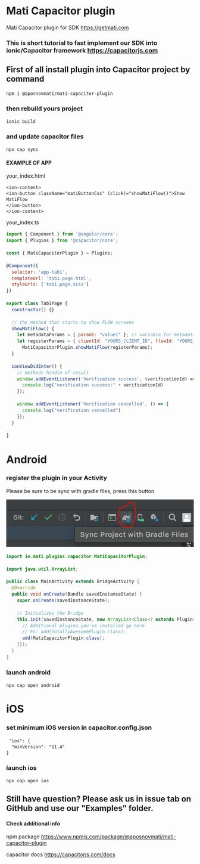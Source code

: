 # Mati Capacitor plugin
Mati Capacitor plugin for SDK https://getmati.com

### This is short tutorial to fast implement our SDK into ionic/Capacitor framework https://capacitorjs.com

## First of all install plugin into Capacitor project by command
    npm i @aposnovmati/mati-capacitor-plugin
    
### then rebuild yours project
    ionic build
    
### and update capacitor files
    npx cap sync 

#### EXAMPLE OF APP
your_index.html
  
    <ion-content>
    <ion-button className="matiButtonCss" (click)="showMatiFlow()">Show MatiFlow
    </ion-button>
    </ion-content>
    
 your_index.ts
  
```javascript
import { Component } from '@angular/core';
import { Plugins } from '@capacitor/core';

const { MatiCapacitorPlugin } = Plugins;

@Component({
  selector: 'app-tab1',
  templateUrl: 'tab1.page.html',
  styleUrls: ['tab1.page.scss']
})

export class Tab1Page {
  constructor() {}

  // the method that starts to show FLOW screens
  showMatiFlow() {
    let metadataParams = { param1: "value1" }; // variable for metadata params
    let registerParams = { clientId: "YOURS_CLIENT_ID", flowId: "YOURS_FLOW_ID", metadata: metadataParams}; // variable for register params
      MatiCapacitorPlugin.showMatiFlow(registerParams);
  }

  ionViewDidEnter() {
    // methods handle of result
    window.addEventListener('Verification success', (verificationId) => {
      console.log("verification success:" + verificationId)
    });

    window.addEventListener('Verification cancelled', () => {
      console.log("verification cancelled")
    });
  }

}
```


# Android
### register the plugin in your Activity

Please be sure to be sync with gradle files, press this button

![alt text](https://github.com/GetMati/mati-capacitor-plugin/blob/main/sync_project.png)

```java
import io.mati.plugins.capacitor.MatiCapacitorPlugin;

import java.util.ArrayList;

public class MainActivity extends BridgeActivity {
  @Override
  public void onCreate(Bundle savedInstanceState) {
    super.onCreate(savedInstanceState);

    // Initializes the Bridge
    this.init(savedInstanceState, new ArrayList<Class<? extends Plugin>>() {{
      // Additional plugins you've installed go here
      // Ex: add(TotallyAwesomePlugin.class);
      add(MatiCapacitorPlugin.class);
    }});
  }
}
```
### launch android
    npx cap open android

# iOS

### set minimum iOS version in capacitor.config.json
     "ios": {
      "minVersion": "11.4"
    }
    
### launch ios
    npx cap open ios  
    
## Still have question? Please ask us in issue tab on GitHub and use our "Examples" folder.


#### Check additional info
npm package https://www.npmjs.com/package/@aposnovmati/mati-capacitor-plugin

capacitor docs https://capacitorjs.com/docs
